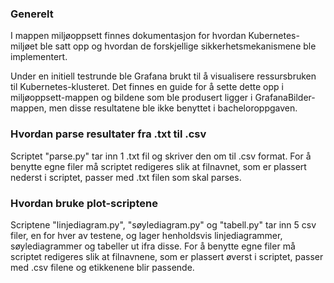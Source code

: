 ### Generelt
I mappen miljøoppsett finnes dokumentasjon for hvordan Kubernetes-miljøet ble satt opp og hvordan de forskjellige sikkerhetsmekanismene ble implementert.

Under en initiell testrunde ble Grafana brukt til å visualisere ressursbruken til Kubernetes-klusteret. Det finnes en guide for å sette dette opp i miljøoppsett-mappen og bildene som ble produsert ligger i GrafanaBilder-mappen, men disse resultatene ble ikke benyttet i bacheloroppgaven.

### Hvordan parse resultater fra .txt til .csv
Scriptet "parse.py" tar inn 1 .txt fil og skriver den om til .csv format.
For å benytte egne filer må scriptet redigeres slik at filnavnet, som er plassert nederst i scriptet, passer med .txt filen som skal parses.

### Hvordan bruke plot-scriptene
Scriptene "linjediagram.py", "søylediagram.py" og "tabell.py" tar inn 5 csv filer, en for hver av testene, og lager henholdsvis linjediagrammer, søylediagrammer og tabeller ut ifra disse.
For å benytte egne filer må scriptet redigeres slik at filnavnene, som er plassert øverst i scriptet, passer med .csv filene og etikkenene blir passende.

